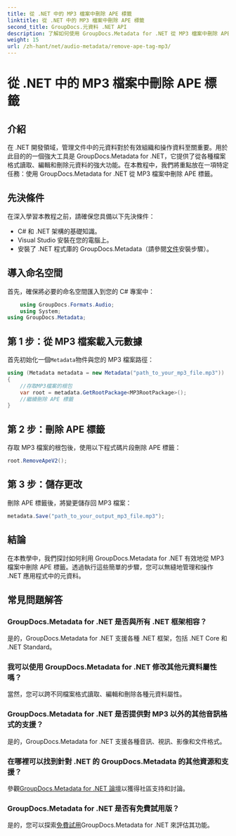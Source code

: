 ```yaml
---
title: 從 .NET 中的 MP3 檔案中刪除 APE 標籤
linktitle: 從 .NET 中的 MP3 檔案中刪除 APE 標籤
second_title: GroupDocs.元資料 .NET API
description: 了解如何使用 GroupDocs.Metadata for .NET 從 MP3 檔案中刪除 APE 標籤。輕鬆管理 .NET 應用程式中的元資料。
weight: 15
url: /zh-hant/net/audio-metadata/remove-ape-tag-mp3/
---
```


# 從 .NET 中的 MP3 檔案中刪除 APE 標籤

## 介紹
在 .NET 開發領域，管理文件中的元資料對於有效組織和操作資料至關重要。用於此目的的一個強大工具是 GroupDocs.Metadata for .NET，它提供了從各種檔案格式讀取、編輯和刪除元資料的強大功能。在本教程中，我們將重點放在一項特定任務：使用 GroupDocs.Metadata for .NET 從 MP3 檔案中刪除 APE 標籤。 
## 先決條件
在深入學習本教程之前，請確保您具備以下先決條件：
- C# 和 .NET 架構的基礎知識。
- Visual Studio 安裝在您的電腦上。
- 安裝了 .NET 程式庫的 GroupDocs.Metadata（請參閱[文件](https://tutorials.groupdocs.com/metadata/net/)安裝步驟）。

## 導入命名空間
首先，確保將必要的命名空間匯入到您的 C# 專案中：
```csharp
    using GroupDocs.Formats.Audio;
    using System;
using GroupDocs.Metadata;
```
## 第 1 步：從 MP3 檔案載入元數據
首先初始化一個`Metadata`物件與您的 MP3 檔案路徑：
```csharp
using (Metadata metadata = new Metadata("path_to_your_mp3_file.mp3"))
{
    //存取MP3檔案的根包
    var root = metadata.GetRootPackage<MP3RootPackage>();
    //繼續刪除 APE 標籤
}
```
## 第 2 步：刪除 APE 標籤
存取 MP3 檔案的根包後，使用以下程式碼片段刪除 APE 標籤：
```csharp
root.RemoveApeV2();
```
## 第 3 步：儲存更改
刪除 APE 標籤後，將變更儲存回 MP3 檔案：
```csharp
metadata.Save("path_to_your_output_mp3_file.mp3");
```

## 結論
在本教學中，我們探討如何利用 GroupDocs.Metadata for .NET 有效地從 MP3 檔案中刪除 APE 標籤。透過執行這些簡單的步驟，您可以無縫地管理和操作 .NET 應用程式中的元資料。

## 常見問題解答
### GroupDocs.Metadata for .NET 是否與所有 .NET 框架相容？
是的，GroupDocs.Metadata for .NET 支援各種 .NET 框架，包括 .NET Core 和 .NET Standard。
### 我可以使用 GroupDocs.Metadata for .NET 修改其他元資料屬性嗎？
當然，您可以跨不同檔案格式讀取、編輯和刪除各種元資料屬性。
### GroupDocs.Metadata for .NET 是否提供對 MP3 以外的其他音訊格式的支援？
是的，GroupDocs.Metadata for .NET 支援各種音訊、視訊、影像和文件格式。
### 在哪裡可以找到針對 .NET 的 GroupDocs.Metadata 的其他資源和支援？
參觀[GroupDocs.Metadata for .NET 論壇](https://forum.groupdocs.com/c/metadata/14)以獲得社區支持和討論。
### GroupDocs.Metadata for .NET 是否有免費試用版？
是的，您可以探索[免費試用](https://releases.groupdocs.com/)GroupDocs.Metadata for .NET 來評估其功能。